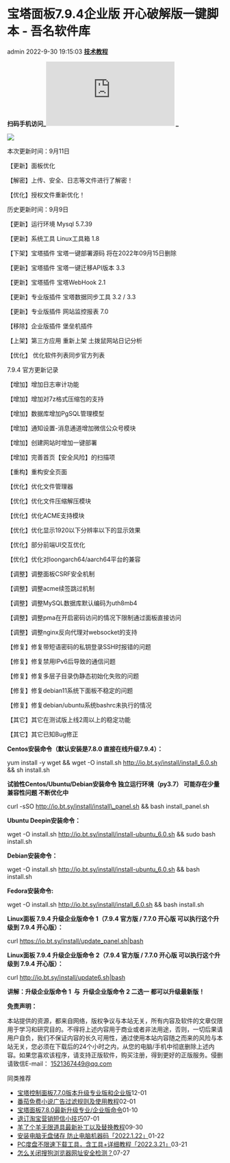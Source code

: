 # 宝塔面板7.9.4企业版 开心破解版一键脚本 - 吾名软件库
admin 2022-9-30 19:15:03 **[技术教程](https://www.5mku.com/sort/jishujiaocheng "本文所属栏目：技术教程")**

**扫码手机访问_![](https://www.5mku.com//content/plugins/yoniu_poster/qrcode.php?data=https://www.5mku.com/post-3259.html)
_**

[](#article-pl)

![](https://cn.mcecy.com/image/20221117/be288c41499a007f39d333c4454dd363.png)

本次更新时间：9月11日

【更新】面板优化

【解密】上传、安全、日志等文件进行了解密！

【优化】授权文件重新优化！

历史更新时间：9月9日

【更新】运行环境 Mysql 5.7.39

【更新】系统工具 Linux工具箱 1.8

【下架】宝塔插件 宝塔一键部署源码 将在2022年09月15日删除

【更新】宝塔插件 宝塔一键迁移API版本 3.3

【更新】宝塔插件 宝塔WebHook 2.1

【更新】专业版插件 宝塔数据同步工具 3.2 / 3.3

【更新】专业版插件 网站监控报表 7.0

【移除】企业版插件 堡垒机插件

【上架】第三方应用 重新上架 土拨鼠网站日记分析

【优化】 优化软件列表同步官方列表

7.9.4 官方更新记录

【增加】增加日志审计功能

【增加】增加对7z格式压缩包的支持

【增加】数据库增加PgSQL管理模型

【增加】通知设置-消息通道增加微信公众号模块

【增加】创建网站时增加一键部署

【增加】完善首页【安全风险】的扫描项

【重构】重构安全页面

【优化】优化文件管理器

【优化】优化文件压缩解压模块

【优化】优化ACME支持模块

【优化】优化显示1920以下分辨率以下的显示效果

【优化】部分前端UI交互优化

【优化】优化对loongarch64/aarch64平台的兼容

【调整】调整面板CSRF安全机制

【调整】调整acme续签跳过机制

【调整】调整MySQL数据库默认编码为uth8mb4

【调整】调整pma在开启密码访问的情况下限制通过面板直接访问

【调整】调整nginx反向代理对websocket的支持

【修复】修复带短语密码的私钥登录SSH时报错的问题

【修复】修复禁用IPv6后导致的通信问题

【修复】修复多层子目录伪静态初始化失败的问题

【修复】修复debian11系统下面板不稳定的问题

【修复】修复debian/ubuntu系统bashrc未执行的情况

【其它】其它在测试版上线2周以上的稳定功能

【其它】其它已知Bug修正

  
**Centos安装命令（默认安装是7.8.0 直接在线升级7.9.4）：** 

yum install -y wget && wget -O install.sh http://io.bt.sy/install/install_6.0.sh && sh install.sh

**试验性Centos/Ubuntu/Debian安装命令 独立运行环境（py3.7） 可能存在少量兼容性问题 不断优化中**

curl -sSO http://io.bt.sy/install/install\_panel.sh && bash install\_panel.sh

**Ubuntu Deepin安装命令：** 

wget -O install.sh http://io.bt.sy/install/install-ubuntu_6.0.sh && sudo bash install.sh

  
**Debian安装命令：** 

wget -O install.sh http://io.bt.sy/install/install-ubuntu_6.0.sh && bash install.sh

  
**Fedora安装命令:**

wget -O install.sh http://io.bt.sy/install/install_6.0.sh && bash install.sh

  
**Linux面板 7.9.4 升级企业版命令 1（7.9.4 官方版 / 7.7.0 开心版 可以执行这个升级到 7.9.4 开心版）：** 

curl https://io.bt.sy/install/update_panel.sh|bash

**Linux面板 7.9.4 升级企业版命令 2（7.9.4 官方版 / 7.7.0 开心版 可以执行这个升级到 7.9.4 开心版）：** 

curl http://io.bt.sy/install/update6.sh|bash

**讲解：升级企业版命令 1  与  升级企业版命令 2 二选一 都可以升级最新版！**

**免责声明：** 

本站提供的资源，都来自网络，版权争议与本站无关，所有内容及软件的文章仅限用于学习和研究目的。不得将上述内容用于商业或者非法用途，否则，一切后果请用户自负，我们不保证内容的长久可用性，通过使用本站内容随之而来的风险与本站无关，您必须在下载后的24个小时之内，从您的电脑/手机中彻底删除上述内容。如果您喜欢该程序，请支持正版软件，购买注册，得到更好的正版服务。侵删请致信E-mail： 1521367449@qq.com

同类推荐

*   [宝塔控制面板7.7.0版本升级专业版和企业版](https://www.5mku.com/post-251.html "宝塔控制面板7.7.0版本升级专业版和企业版 ")12-01
*   [番茄免费小说广告过滤规则及使用教程](https://www.5mku.com/post-3491.html "番茄免费小说广告过滤规则及使用教程 ")02-01
*   [宝塔面板7.8.0最新升级专业/企业版命令](https://www.5mku.com/post-637.html "宝塔面板7.8.0最新升级专业/企业版命令 ")01-10
*   [退订淘宝营销短信小技巧](https://www.5mku.com/post-2378.html "退订淘宝营销短信小技巧 ")07-01
*   [羊了个羊无限道具最新补丁以及替换教程](https://www.5mku.com/post-3190.html "羊了个羊无限道具最新补丁以及替换教程 ")09-30
*   [安装电脑无盘储存 防止电脑机器码「2022.1.22」](https://www.5mku.com/post-800.html "安装电脑无盘储存 防止电脑机器码「2022.1.22」 ")01-22
*   [PC度盘不限速下载工具，含工具+详细教程「2022.3.21」](https://www.5mku.com/post-1327.html "PC度盘不限速下载工具，含工具+详细教程「2022.3.21」 ")03-21
*   [怎么关闭搜狗浏览器网址安全检测？](https://www.5mku.com/post-2761.html "怎么关闭搜狗浏览器网址安全检测？ ")07-27